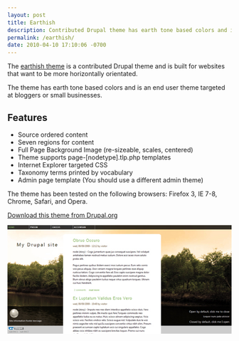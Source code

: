 ```yaml
---
layout: post
title: Earthish
description: Contributed Drupal theme has earth tone based colors and is an end user theme targeted at bloggers or small businesses. Built for websites that want to be more horizontally orientated.
permalink: /earthish/
date: 2010-04-10 17:10:06 -0700
---
```


<p>The <a href="http://drupal.org/project/earthish">earthish theme</a> is a contributed Drupal theme and is built for websites that want to be more horizontally orientated.</p>

<p>The theme has earth tone based colors and is an end user theme targeted at bloggers or small businesses.</p>

<h2>Features</h2>
<ul>
    <li>Source ordered content</li>
    <li>Seven regions for content</li>
    <li>Full Page Background Image (re-sizeable, scales, centered)</li>
    <li>Theme supports page-[nodetype].tlp.php templates</li>
    <li>Internet Explorer targeted CSS</li>
    <li>Taxonomy terms printed by vocabulary</li>
    <li>Admin page template (You should use a different admin theme)</li>
</ul>
<p>The theme has been tested on the following browsers: Firefox 3, IE 7-8, Chrome, Safari, and Opera.</p>

<p><a href="http://drupal.org/project/earthish">Download this theme from Drupal.org</a></p>
<img src="/img/earthish-large.jpg" alt="Earthish Drupal theme" title="Earthish Drupal theme" />
